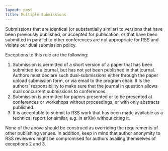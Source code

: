 ```yaml
---
layout: post
title: Multiple Submissions
---
```


Submissions that are identical (or substantially similar) to versions that have
been previously published, or accepted for publication, or that have been
submitted in parallel to other conferences are not appropriate for RSS and
violate our dual submission policy.

Exceptions to this rule are the following:

1. Submission is permitted of a short version of a paper that has been submitted
to a journal, but has not yet been published in that journal. Authors must
declare such dual-submissions either through the paper upload submission form,
or via email to the program chair. It is the authors’ responsibility to make
sure that the journal in question allows dual concurrent submissions to
conferences.
2. Submission is permitted for papers presented or to be presented at
conferences or workshops without proceedings, or with only abstracts published.
3. It is acceptable to submit to RSS work that has been made available as a
technical report (or similar, e.g. in arXiv) without citing it.

None of the above should be construed as overriding the requirements of other
publishing venues. In addition, keep in mind that author anonymity to RSS
reviewers might be compromised for authors availing themselves of exceptions 2
and 3.